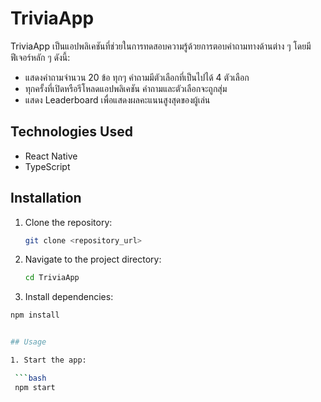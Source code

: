 # TriviaApp

TriviaApp เป็นแอปพลิเคชันที่ช่วยในการทดสอบความรู้ด้วยการตอบคำถามทางด้านต่าง ๆ โดยมีฟีเจอร์หลัก ๆ ดังนี้:

- แสดงคำถามจำนวน 20 ข้อ ทุกๆ คำถามมีตัวเลือกที่เป็นไปได้ 4 ตัวเลือก
- ทุกครั้งที่เปิดหรือรีโหลดแอปพลิเคชัน คำถามและตัวเลือกจะถูกสุ่ม
- แสดง Leaderboard เพื่อแสดงผลคะแนนสูงสุดของผู้เล่น

## Technologies Used

- React Native
- TypeScript

## Installation

1. Clone the repository:

   ```bash
   git clone <repository_url>

2. Navigate to the project directory:

   ```bash
   cd TriviaApp

3. Install dependencies:
   
  ```bash
  npm install


## Usage

1. Start the app:

   ```bash
   npm start

